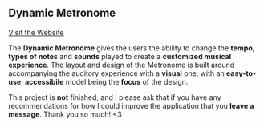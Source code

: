 ## Dynamic Metronome

[Visit the Website](https://62d1dac144bb7b7f57aad6c6--dynamic-metronome.netlify.app/)

The **Dynamic Metronome** gives the users the ability to change the **tempo**, **types of notes** and **sounds** played to create a **customized musical experience**. The layout and design of the Metronome is built around accompanying the auditory experience with a **visual** one, with an **easy-to-use**, **accessibile** model being the **focus** of the design.

This project is **not** finished, and I please ask that if you have any recommendations for how I could improve the application that you **leave a message**. Thank you so much! <3
